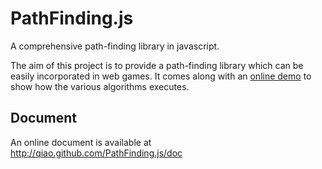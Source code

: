 PathFinding.js
==============
A comprehensive path-finding library in javascript.

The aim of this project is to provide a path-finding library which can be easily incorporated in web games. It comes along with an [online demo](http://qiao.github.com/PathFinding.js/visual) to show how the various algorithms executes.

## Document ##

An online document is available at http://qiao.github.com/PathFinding.js/doc
